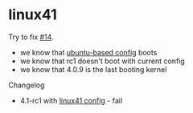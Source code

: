 linux41
========

Try to fix [#14](https://github.com/manjaro/packages-core/issues/14).

* we know that [ubuntu-based config](https://gist.github.com/philmmanjaro/050790a50fd25309c06e) boots
* we know that rc1 doesn't boot with current config
* we know that 4.0.9 is the last booting kernel

Changelog

* 4.1-rc1 with [linux41 config](https://github.com/philmmanjaro/linux41/blob/master/config.41rc1) - fail

